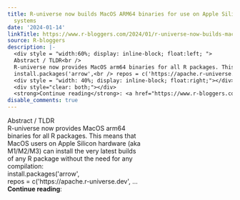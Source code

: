 ```yaml
---
title: R-universe now builds MacOS ARM64 binaries for use on Apple Silicon (aka M1/M2/M3)
  systems
date: '2024-01-14'
linkTitle: https://www.r-bloggers.com/2024/01/r-universe-now-builds-macos-arm64-binaries-for-use-on-apple-silicon-aka-m1-m2-m3-systems/
source: R-bloggers
description: |-
  <div style = "width:60%; display: inline-block; float:left; ">
  Abstract / TLDR<br />
  R-universe now provides MacOS arm64 binaries for all R packages. This means that MacOS users on Apple Silicon hardware (aka M1/M2/M3) can install the very latest builds of any R package without the need for any compilation:<br />
  install.packages('arrow',<br /> repos = c('https://apache.r-universe.dev', ...</div>
  <div style = "width: 40%; display: inline-block; float:right;"></div>
  <div style="clear: both;"></div>
  <strong>Continue reading</strong>: <a href="https://www.r-bloggers.com/2024/01/r-universe-now-builds- ...
disable_comments: true
---
```

<div style = "width:60%; display: inline-block; float:left; ">
Abstract / TLDR<br />
R-universe now provides MacOS arm64 binaries for all R packages. This means that MacOS users on Apple Silicon hardware (aka M1/M2/M3) can install the very latest builds of any R package without the need for any compilation:<br />
install.packages('arrow',<br /> repos = c('https://apache.r-universe.dev', ...</div>
<div style = "width: 40%; display: inline-block; float:right;"></div>
<div style="clear: both;"></div>
<strong>Continue reading</strong>: <a href="https://www.r-bloggers.com/2024/01/r-universe-now-builds- ...